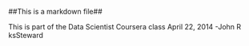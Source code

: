 ##This is a markdown file##

This is part of the Data Scientist Coursera class April 22, 2014
       -John R ksSteward
